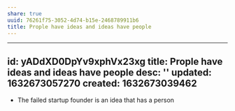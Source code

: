 ```yaml
---
share: true
uuid: 76261f75-3052-4d74-b15e-2468789911b6
title: Prople have ideas and ideas have people
---
```

---
id: yADdXD0DpYv9xphVx23xg
title: Prople have ideas and ideas have people
desc: ''
updated: 1632673057270
created: 1632673039462
---

* The failed startup founder is an idea that has a person